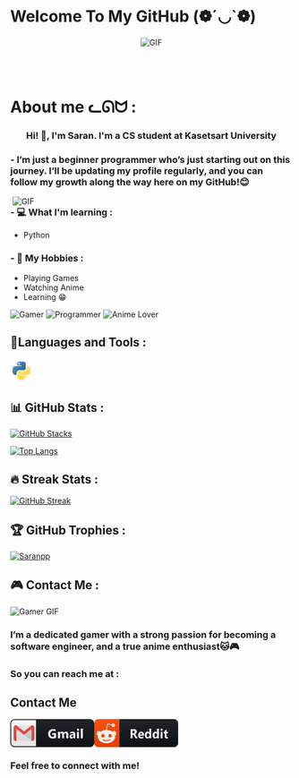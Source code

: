 # Welcome To My GitHub (❁´◡`❁)
<div align="center">
<img hight="300" width="700" alt="GIF" align="center" src="https://64.media.tumblr.com/f34289f28036ce0221f53da1a23dffd8/tumblr_ob9shuVocm1vsic9jo1_500.gif">
</div>

</br>
</br>
</br>


# About me ᓚᘏᗢ :
<h3 align="center">Hi! 👋, I'm Saran. I'm a CS student at Kasetsart University</h3>

### - I’m just a beginner programmer who’s just starting out on this journey. I’ll be updating my profile regularly, and you can follow my growth along the way here on my GitHub!😊

<img hight="400" width="500" alt="GIF" align="right" src="https://www.bing.com/th/id/OGC.01ccc307662807db63877b1b9c2f9202?pid=1.7&rurl=https%3a%2f%2fc.tenor.com%2fV7_Qmj3CqhkAAAAd%2fanya-anya-forger.gif&ehk=Yv1iOb%2f7cnI1E%2bVgvgffVW7adWe9h26lmAPJ9JC3fQs%3d">
  
### - 💻 What I'm learning :
- Python

### - 💫 My Hobbies :
- Playing Games
- Watching Anime
- Learning 😁


![Gamer](https://img.shields.io/badge/Gamer-%F0%9F%92%AB-brightred)
![Programmer](https://img.shields.io/badge/Programmer-💻-blue)
![Anime Lover](https://img.shields.io/badge/Anime-Lover-orange)


## 🔧Languages and Tools :
<p align="left"> <a href="https://www.python.org" target="_blank" rel="noreferrer"> <img src="https://raw.githubusercontent.com/devicons/devicon/master/icons/python/python-original.svg" alt="python" width="40" height="40"/> </a> </p>




## 📊 GitHub Stats :
<!-- GitHub Readme Stats -->
[![GitHub Stacks](https://github-readme-stats.vercel.app/api?username=Saranpp&show_icons=true&theme=radical)](https://github.com/Saranpp)



<!-- GitHub Top Languages -->
[![Top Langs](https://github-readme-stats.vercel.app/api/top-langs/?username=Saranpp&theme=radical)](https://github.com/anuraghazra/github-readme-stats)


## 🔥 Streak Stats :
<!-- GitHub Streak Stats -->
[![GitHub Streak](https://github-readme-streak-stats.herokuapp.com/?user=Saranpp&theme=radical)](https://git.io/streak-stats)


## 🏆 GitHub Trophies :
<p align="left"> <a href="https://github.com/ryo-ma/github-profile-trophy"><img src="https://github-profile-trophy.vercel.app/?username=Saranpp&theme=radical" alt="Saranpp" /></a> </p>


## 🎮 Contact Me :
<!-- Insert any anime or gamer-related GIFs -->
![Gamer GIF](https://media.tenor.com/n0Qv7EH4QHkAAAAd/objection.gif)

### I’m a dedicated gamer with a strong passion for becoming a software engineer, and a true anime enthusiast🐱🎮
### So you can reach me at :
## Contact Me
<p align="left">
<a href="mailto:pangas2231@gmail.com">
 <img align="left" alt="Gmail" width="150" height="50" src="https://github.com/Saranpp/Saranpp/blob/main/assets/gmail.png" />
</a>
<a href="https://www.reddit.com/user/saranporn_p">
  <img align="left" alt="Reddit" width="150" height="50" src="https://github.com/Saranpp/Saranpp/blob/main/assets/reddit.png" />
</a>
</p>

<br clear="left"/>

### Feel free to connect with me!
